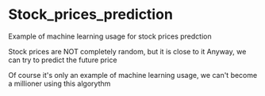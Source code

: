 # Stock_prices_prediction
Example of machine learning usage for stock prices predction

Stock prices are NOT completely random, but it is close to it
Anyway, we can try to predict the future price

Of course it's only an example of machine learning usage, we can't  become a millioner using this algorythm

